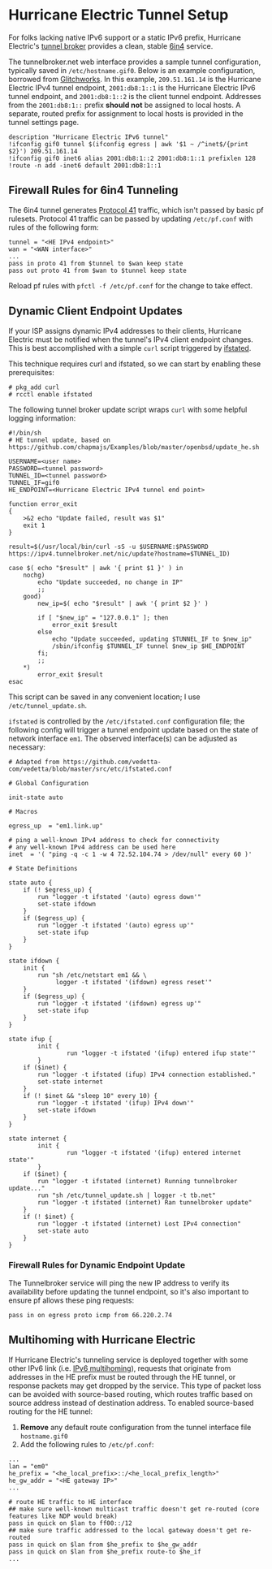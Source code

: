 # Hurricane Electric Tunnel Setup
For folks lacking native IPv6 support or a static IPv6 prefix, Hurricane Electric's [tunnel broker](https://www.tunnelbroker.net/) provides a clean, stable [6in4](https://en.wikipedia.org/wiki/6in4) service.

The tunnelbroker.net web interface provides a sample tunnel configuration, typically saved in `/etc/hostname.gif0`. Below is an example configuration, borrowed from [Glitchworks](https://github.com/chapmajs/Examples/blob/master/openbsd/hostname.gif0). In this example, `209.51.161.14` is the Hurricane Electric IPv4 tunnel endpoint, `2001:db8:1::1` is the Hurricane Electric IPv6 tunnel endpoint, and `2001:db8:1::2` is the client tunnel endpoint. Addresses from the `2001:db8:1::` prefix **should not** be assigned to local hosts. A separate, routed prefix for assignment to local hosts is provided in the tunnel settings page.

```
description "Hurricane Electric IPv6 tunnel"
!ifconfig gif0 tunnel $(ifconfig egress | awk '$1 ~ /^inet$/{print $2}') 209.51.161.14
!ifconfig gif0 inet6 alias 2001:db8:1::2 2001:db8:1::1 prefixlen 128
!route -n add -inet6 default 2001:db8:1::1
```

## Firewall Rules for 6in4 Tunneling
The 6in4 tunnel generates [Protocol 41](https://simple.wikipedia.org/wiki/Protocol_41) traffic, which isn't passed by basic pf rulesets. Protocol 41 traffic can be passed by updating `/etc/pf.conf` with rules of the following form:
```
tunnel = "<HE IPv4 endpoint>"
wan = "<WAN interface>"
...
pass in proto 41 from $tunnel to $wan keep state
pass out proto 41 from $wan to $tunnel keep state
```

Reload pf rules with `pfctl -f /etc/pf.conf` for the change to take effect.

## Dynamic Client Endpoint Updates
If your ISP assigns dynamic IPv4 addresses to their clients, Hurricane Electric must be notified when the tunnel's IPv4 client endpoint changes. This is best accomplished with a simple `curl` script triggered by [ifstated](https://man.openbsd.org/ifstated.8).

This technique requires curl and ifstated, so we can start by enabling these prerequisites:

```
# pkg_add curl
# rcctl enable ifstated
```

The following tunnel broker update script wraps `curl` with some helpful logging information:

```
#!/bin/sh
# HE tunnel update, based on https://github.com/chapmajs/Examples/blob/master/openbsd/update_he.sh

USERNAME=<user name>
PASSWORD=<tunnel password>
TUNNEL_ID=<tunnel password>
TUNNEL_IF=gif0
HE_ENDPOINT=<Hurricane Electric IPv4 tunnel end point>

function error_exit
{
	>&2 echo "Update failed, result was $1"
	exit 1
}

result=$(/usr/local/bin/curl -sS -u $USERNAME:$PASSWORD https://ipv4.tunnelbroker.net/nic/update?hostname=$TUNNEL_ID)

case $( echo "$result" | awk '{ print $1 }' ) in
	nochg)
		echo "Update succeeded, no change in IP"
		;;
	good)
		new_ip=$( echo "$result" | awk '{ print $2 }' )
		
		if [ "$new_ip" = "127.0.0.1" ]; then
			error_exit $result
		else
			echo "Update succeeded, updating $TUNNEL_IF to $new_ip"
			/sbin/ifconfig $TUNNEL_IF tunnel $new_ip $HE_ENDPOINT
		fi;
		;;
	*)
		error_exit $result
esac
```

This script can be saved in any convenient location; I use `/etc/tunnel_update.sh`.

`ifstated` is controlled by the `/etc/ifstated.conf` configuration file; the following config will trigger a tunnel endpoint update based on the state of network interface `em1`. The observed interface(s) can be adjusted as necessary:

```
# Adapted from https://github.com/vedetta-com/vedetta/blob/master/src/etc/ifstated.conf

# Global Configuration

init-state auto

# Macros

egress_up  = "em1.link.up"

# ping a well-known IPv4 address to check for connectivity
# any well-known IPv4 address can be used here
inet  = '( "ping -q -c 1 -w 4 72.52.104.74 > /dev/null" every 60 )'

# State Definitions

state auto {
	if (! $egress_up) {
		run "logger -t ifstated '(auto) egress down'"
		set-state ifdown
	}
	if ($egress_up) {
		run "logger -t ifstated '(auto) egress up'"
		set-state ifup
	}
}

state ifdown {
	init {
		run "sh /etc/netstart em1 && \
		     logger -t ifstated '(ifdown) egress reset'"
	}
	if ($egress_up) {
		run "logger -t ifstated '(ifdown) egress up'"
		set-state ifup
	}
}

state ifup {
        init {
                run "logger -t ifstated '(ifup) entered ifup state'"
        }
	if ($inet) {
		run "logger -t ifstated (ifup) IPv4 connection established."
		set-state internet
	}
	if (! $inet && "sleep 10" every 10) {
		run "logger -t ifstated '(ifup) IPv4 down'"
		set-state ifdown
	}
}

state internet {
        init {
                run "logger -t ifstated '(ifup) entered internet state'"
        }
	if ($inet) {
		run "logger -t ifstated (internet) Running tunnelbroker update..."
		run "sh /etc/tunnel_update.sh | logger -t tb.net"
		run "logger -t ifstated (internet) Ran tunnelbroker update"
	}
	if (! $inet) {
		run "logger -t ifstated (internet) Lost IPv4 connection"
		set-state auto
	}
}
```

### Firewall Rules for Dynamic Endpoint Update
The Tunnelbroker service will ping the new IP address to verify its availability before updating the tunnel endpoint, so it's also important to ensure pf allows these ping requests:

```
pass in on egress proto icmp from 66.220.2.74
```

## Multihoming with Hurricane Electric
If Hurricane Electric's tunneling service is deployed together with some other IPv6 link (i.e. [IPv6 multihoming](https://en.wikipedia.org/wiki/Multihoming#IPv6_multihoming)), requests that originate from addresses in the HE prefix must be routed through the HE tunnel, or response packets may get dropped by the service. This type of packet loss can be avoided with source-based routing, which routes traffic based on source address instead of destination address. To enabled source-based routing for the HE tunnel:

1. **Remove** any default route configuration from the tunnel interface file `hostname.gif0`
2. Add the following rules to `/etc/pf.conf`:
```
...
lan = "em0"
he_prefix = "<he_local_prefix>::/<he_local_prefix_length>"
he_gw_addr = "<HE gateway IP>"
...

# route HE traffic to HE interface
## make sure well-known multicast traffic doesn't get re-routed (core features like NDP would break)
pass in quick on $lan to ff00::/12
## make sure traffic addressed to the local gateway doesn't get re-routed
pass in quick on $lan from $he_prefix to $he_gw_addr
pass in quick on $lan from $he_prefix route-to $he_if
...
```
